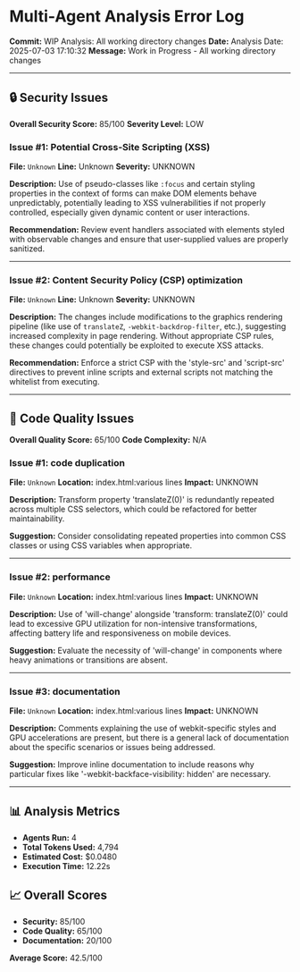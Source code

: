 # Multi-Agent Analysis Error Log

**Commit:** WIP Analysis: All working directory changes
**Date:** Analysis Date: 2025-07-03 17:10:32
**Message:** Work in Progress - All working directory changes

---

## 🔒 Security Issues

**Overall Security Score:** 85/100
**Severity Level:** LOW

### Issue #1: Potential Cross-Site Scripting (XSS)
**File:** `Unknown`
**Line:** Unknown
**Severity:** UNKNOWN

**Description:**
Use of pseudo-classes like `:focus` and certain styling properties in the context of forms can make DOM elements behave unpredictably, potentially leading to XSS vulnerabilities if not properly controlled, especially given dynamic content or user interactions.

**Recommendation:**
Review event handlers associated with elements styled with observable changes and ensure that user-supplied values are properly sanitized.

---

### Issue #2: Content Security Policy (CSP) optimization
**File:** `Unknown`
**Line:** Unknown
**Severity:** UNKNOWN

**Description:**
The changes include modifications to the graphics rendering pipeline (like use of `translateZ`, `-webkit-backdrop-filter`, etc.), suggesting increased complexity in page rendering. Without appropriate CSP rules, these changes could potentially be exploited to execute XSS attacks.

**Recommendation:**
Enforce a strict CSP with the 'style-src' and 'script-src' directives to prevent inline scripts and external scripts not matching the whitelist from executing.

---

## 🎯 Code Quality Issues

**Overall Quality Score:** 65/100
**Code Complexity:** N/A

### Issue #1: code duplication
**File:** `Unknown`
**Location:** index.html:various lines
**Impact:** UNKNOWN

**Description:**
Transform property 'translateZ(0)' is redundantly repeated across multiple CSS selectors, which could be refactored for better maintainability.

**Suggestion:**
Consider consolidating repeated properties into common CSS classes or using CSS variables when appropriate.

---

### Issue #2: performance
**File:** `Unknown`
**Location:** index.html:various lines
**Impact:** UNKNOWN

**Description:**
Use of 'will-change' alongside 'transform: translateZ(0)' could lead to excessive GPU utilization for non-intensive transformations, affecting battery life and responsiveness on mobile devices.

**Suggestion:**
Evaluate the necessity of 'will-change' in components where heavy animations or transitions are absent.

---

### Issue #3: documentation
**File:** `Unknown`
**Location:** index.html:various lines
**Impact:** UNKNOWN

**Description:**
Comments explaining the use of webkit-specific styles and GPU accelerations are present, but there is a general lack of documentation about the specific scenarios or issues being addressed.

**Suggestion:**
Improve inline documentation to include reasons why particular fixes like '-webkit-backface-visibility: hidden' are necessary.

---

## 📊 Analysis Metrics

- **Agents Run:** 4
- **Total Tokens Used:** 4,794
- **Estimated Cost:** $0.0480
- **Execution Time:** 12.22s

## 📈 Overall Scores

- **Security:** 85/100
- **Code Quality:** 65/100
- **Documentation:** 20/100

**Average Score:** 42.5/100
